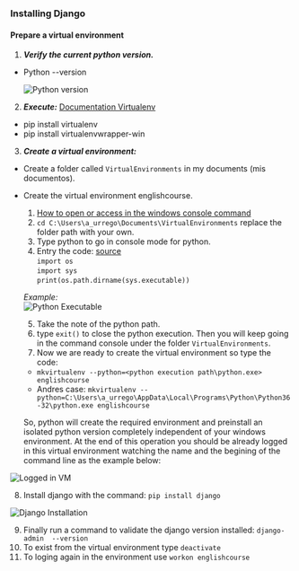 ### Installing Django

#### Prepare a virtual environment

1. ***Verify the current python version.***

  * Python --version
  
    ![Python version](https://github.com/AndresUrregoAngel/librarydocs/tree/master/python_course/images/pythonversion.png)
  
2. ***Execute:*** [Documentation Virtualenv](http://virtualenvwrapper.readthedocs.io/en/latest/command_ref.html#lsvirtualenv)

  * pip install virtualenv
  * pip install virtualenvwrapper-win

3. ***Create a virtual environment:*** 

  * Create a folder called `VirtualEnvironments` in my documents (mis documentos).
  
  * Create the virtual environment englishcourse. 
  
    1. [How to open or access in the windows console command](https://www.digitalcitizen.life/7-ways-launch-command-prompt-windows-7-windows-8)
    2. `cd C:\Users\a_urrego\Documents\VirtualEnvironments` replace the folder path with your own.       
    3. Type python to go in console mode for python.    
    4. Entry the code: [source](https://stackoverflow.com/questions/647515/how-can-i-get-python-path-under-windows)      
      `import os`      
      `import sys`       
      `print(os.path.dirname(sys.executable))`
      
      *Example:*      
      ![Python Executable](https://github.com/AndresUrregoAngel/librarydocs/tree/master/python_course/images/pythonexecutable.png)
      
    5. Take the note of the python path.
    6. type `exit()` to close the python execution. Then you will keep going in the command console under the folder `VirtualEnvironments`.
    7. Now we are ready to create the virtual environment so type the code:
      * `mkvirtualenv --python=<python execution path\python.exe> englishcourse`
      * Andres case: `mkvirtualenv --python=C:\Users\a_urrego\AppData\Local\Programs\Python\Python36-32\python.exe englishcourse`

    So, python will create the required environment and preinstall an isolated python version completely independent of your windows environment. At the end of this operation you should be already logged in this virtual environment watching the name and the begining of the command line as the example below:
  
   ![Logged in VM](https://github.com/AndresUrregoAngel/librarydocs/tree/master/python_course/images/loggedvm.png)
   
   8. Install django with the command: `pip install django`
   
   ![Django Installation](https://github.com/AndresUrregoAngel/librarydocs/tree/master/python_course/images/djangoinistalled.png.png)
   
   9. Finally run a command to validate the django version installed: `django-admin  --version`
   10. To exist from the virtual environment type `deactivate`
   11. To loging again in the environment use `workon englishcourse`
   
   
  
      
    
    
      
  
    

  



  
  
